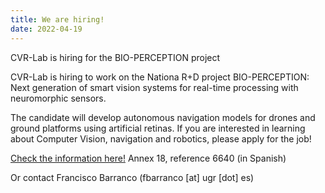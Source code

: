 ```yaml
---
title: We are hiring!
date: 2022-04-19
---
```


CVR-Lab is hiring for the BIO-PERCEPTION project

<!--more-->

CVR-Lab is hiring to work on the Nationa R+D project BIO-PERCEPTION: Next generation of smart vision systems for real-time processing with neuromorphic sensors.

The candidate will develop autonomous navigation models for drones and ground platforms using artificial retinas. If you are interested in learning about Computer Vision, navigation and robotics, please apply for the job!

[Check the information here!](https://investigacion.ugr.es/sites/vic/investigacion/public/documentos/personal/contratos/2022/abril.pdf)
Annex 18, reference 6640 (in Spanish)

Or contact Francisco Barranco (fbarranco [at] ugr [dot] es)
